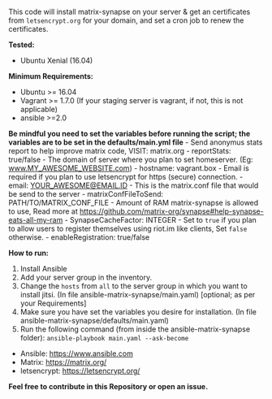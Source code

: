 This code will install matrix-synapse on your server & get an certificates from `letsencrypt.org` for your domain, and set a cron job to renew the certificates.

**Tested:**  
 - Ubuntu Xenial (16.04)

**Minimum Requirements:**
 - Ubuntu >= 16.04
 - Vagrant >= 1.7.0 (If your staging server is vagrant, if not, this is not applicable)
 - ansible >=2.0

**Be mindful you need to set the variables before running the script; the variables are to be set in the defaults/main.yml file**
    - Send anonymus stats report to help improve matrix code, VISIT: matrix.org
        - reportStats: true/false
    - The domain of server where you plan to set homeserver. (Eg: www.MY_AWESOME_WEBSITE.com)
        - hostname: vagrant.box
    - Email is required if you plan to use letsencrypt for https (secure) connection.
        - email: YOUR_AWESOME@EMAIL.ID
    - This is the matrix.conf file that would be send to the server
        - matrixConfFileToSend: PATH/TO/MATRIX_CONF_FILE
    - Amount of RAM matrix-synapse is allowed to use, Read more at https://github.com/matrix-org/synapse#help-synapse-eats-all-my-ram
        - SynapseCacheFactor: INTEGER
    - Set to `true` if you plan to allow users to register themselves using riot.im like clients, Set `false` otherwise.
        - enableRegistration: true/false

**How to run:**
  1. Install Ansible
  2. Add your server group in the inventory.
  3. Change the `hosts` from `all` to the server group in which you want to install jitsi. (In file ansible-matrix-synapse/main.yaml) [optional; as per your Requirements]
  4. Make sure you have set the variables you desire for installation. (In file ansible-matrix-synapse/defaults/main.yaml)
  5. Run the following command (from inside the ansible-matrix-synapse folder): `ansible-playbook main.yaml --ask-become`

- Ansible: https://www.ansible.com
- Matrix: https://matrix.org/
- letsencrypt: https://letsencrypt.org/

**Feel free to contribute in this Repository or open an issue.**
